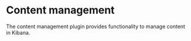# Content management

The content management plugin provides functionality to manage content in Kibana.
